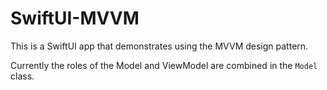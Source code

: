 # SwiftUI-MVVM

This is a SwiftUI app that demonstrates using the MVVM design pattern.

Currently the roles of the Model and ViewModel are combined in the `Model` class.
